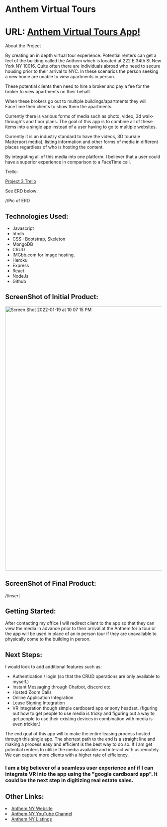 <h1> Anthem Virtual Tours </h1>

<h1>
URL:  
<a href="https://virtualtoursanthemny.netlify.app/">Anthem Virtual Tours App! </a>

</h1>


About the Project

By creating an in depth virtual tour experience. Potential renters can get a feel of the building called the Anthem which is located at 222 E 34th St New York NY 10016. Quite often there are individuals abroad who need to secure housing prior to their arrival to NYC.  In these scenarios the person seeking a new home are unable to view apartments in person. 

These potential clients then need to hire a broker and pay a fee for the broker to view apartments on their behalf.

When these brokers go out to multiple buildings/apartments they will FaceTime their clients to show them the apartments.

Currently there is various forms of media such as photo, video, 3d walk-through's and floor plans. The goal of this app is to combine all of these items into a single app instead of a user having to go to multiple websites. 

Currently it is an industry standard to have the videos, 3D tours(ie Matterport media), listing information and other forms of media in different places regardless of who is hosting the content.

By integrating all of this media into one platform. I believer that a user could have a superior experience in comparison to a FaceTime call. 


Trello:

<a href="https://trello.com/invite/b/aufK4vhD/bb9236b493b4ba41d088ff228586b7d9/project-3-anthem-virtual-tours">Project 3 Trello </a>




See ERD below:


//Pic of ERD









<h2>Technologies Used: </h2>


<ul>
  
 <li> Javascript </li>
 <li> html5 </li>
 <li> CSS : Bootstrap, Skeleton </li>
 <li> MongoDB </li>
 <li> CRUD </li>
 <li> IMGbb.com for image hosting. </li>
 <li> Heroku </li>
 <li> Express </li>
 <li> React </li>
 <li> NodeJs </li>
 <li> Github </li>
  
  </ul>





<h2> ScreenShot of Initial Product: </h2>



<img width="848" alt="Screen Shot 2022-01-19 at 10 07 15 PM" src="https://user-images.githubusercontent.com/90932673/150266909-f5611dbe-457d-439d-89e1-0b2afbebbea0.png">



<h2> ScreenShot of Final Product: </h2>

//insert




<h2> Getting Started:  </h2>


After contacting my office I will redirect client to the app so that they can view the media in advance prior to their arrival at the Anthem for a tour or the app will be used in place of an in person tour if they are unavailable to physically come to the building in person. 


<h2> Next Steps: </h2>

I would look to add additional features such as: 

<ul> 
<li> Authentication / login (so that the CRUD operations are only available to myself.) </li>
<li> Instant Messaging through Chatbot, discord etc.  </li>
<li> Hosted Zoom Calls  </li>
<li> Online Application Integration  </li>
<li> Lease Signing Integration  </li>
<li> VR integration though simple cardboard app or sony headset. (figuring out how to get people to use media is tricky and figuring out a way to get people to use their existing devices in combination with media is even trickier.)  </li>

 </ul>
  
  <p>
The end goal of this app will to make the entire leasing process hosted through this single app. The shortest path to the end is a straight line and making a process easy and efficient is the best way to do so. If I am get potential renters to utilize the media available and interact with us remotely. We can capture more clients with a higher rate of efficiency. </p>

<h3><p>
I am a big believer of a seamless user experience anf if I can integrate VR into the app using the "google cardboard app". It could be the next step in digitizing real estate sales. </p></h3>


<h2>
Other Links:
</h2>



<li>  <a href="https://www.theanthemny.com/">  Anthem NY Website </a> </li>

<li>  <a href=" https://www.youtube.com/channel/UCK_NgfGzjUc4BCcn8aDuklQ ">  Anthem NY YouTube Channel</a> </li>

<li> <a href=" https://streeteasy.com/building/the-anthem"> Anthem NY Listings </a>   </li>
